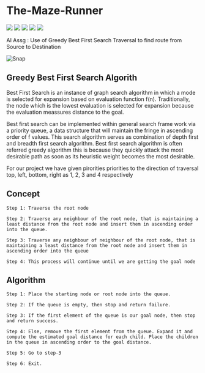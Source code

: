 # The-Maze-Runner

<img src="https://img.shields.io/github/license/VedantKhairnar/The-Maze-Runner">	
<img src="https://img.shields.io/github/stars/VedantKhairnar/The-Maze-Runner">
<img src="https://img.shields.io/github/forks/VedantKhairnar/The-Maze-Runner">
<img src="https://img.shields.io/github/issues/VedantKhairnar/The-Maze-Runner">
<img src="https://img.shields.io/badge/PRs-welcome-informational">

AI Assg : Use of Greedy Best First Search Traversal to find route from Source to Destination

![Snap](https://github.com/VedantKhairnar/The-Maze-Runner/blob/master/Maze.PNG)

## Greedy Best First Search Algorith
Best First Search is an instance of graph search algorithm in which a mode is selected for expansion based on evaluation function f(n). Traditionally, the node which is the lowest evaluation is selected for expansion because the evaluation meassures distance to the goal. 

Best first search can be implemented within general search frame work via a priority queue, a data structure that will maintain the fringe in ascending order of f values. This search algorithm serves as combination of depth first and breadth first search algorithm. Best first search algorithm is often referred greedy algorithm this is because they quickly attack the most desirable path as soon as its heuristic weight becomes the most desirable.

For our project we have given pirorities priorities to the direction of traversal top, left, bottom, right as 1, 2, 3 and 4 respectively

## Concept

    Step 1: Traverse the root node

    Step 2: Traverse any neighbour of the root node, that is maintaining a least distance from the root node and insert them in ascending order into the queue.

    Step 3: Traverse any neighbour of neighbour of the root node, that is maintaining a least distance from the root node and insert them in ascending order into the queue

    Step 4: This process will continue until we are getting the goal node


## Algorithm

    Step 1: Place the starting node or root node into the queue.

    Step 2: If the queue is empty, then stop and return failure.

    Step 3: If the first element of the queue is our goal node, then stop and return success.

    Step 4: Else, remove the first element from the queue. Expand it and compute the estimated goal distance for each child. Place the children in the queue in ascending order to the goal distance.

    Step 5: Go to step-3

    Step 6: Exit.


